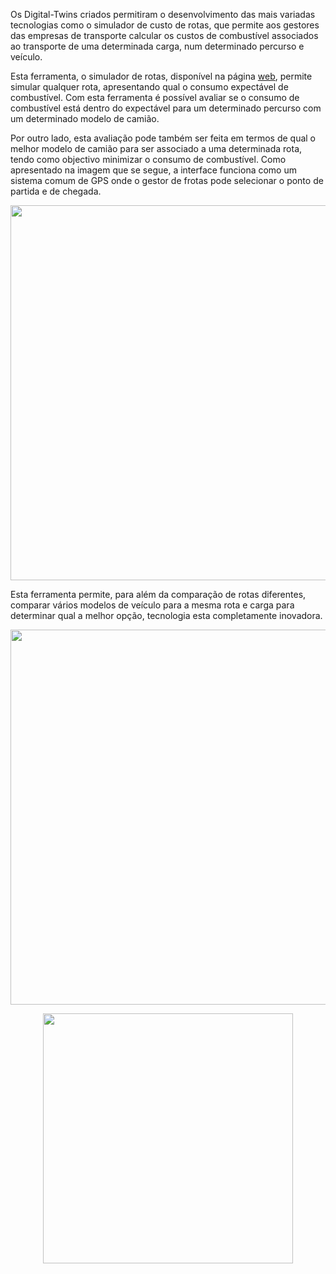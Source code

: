 Os Digital-Twins criados permitiram o desenvolvimento das mais variadas tecnologias como o simulador de custo de rotas, que permite aos gestores das empresas de transporte calcular os custos de combustível associados ao transporte de uma determinada carga, num determinado percurso e veículo.

Esta ferramenta, o simulador de rotas, disponível na página [web](https://route.meight.com), permite simular qualquer rota, apresentando qual o consumo expectável de combustível. Com esta ferramenta é possível avaliar se o consumo de combustível está dentro do expectável para um determinado percurso com um determinado modelo de camião.

Por outro lado, esta avaliação pode também ser feita em termos de qual o melhor modelo de camião para ser associado a uma determinada rota, tendo como objectivo minimizar o consumo de combustível.
Como apresentado na imagem que se segue, a interface funciona como um sistema comum de GPS onde o gestor de frotas pode selecionar o ponto de partida e de chegada.

<p align="center">
  <a href="https://www.meight.com"><img src="https://meight-p2020-idt.s3.eu-central-1.amazonaws.com/SIM_image2.png" width="600"></a>
</p>

Esta ferramenta permite, para além da comparação de rotas diferentes, comparar vários modelos de veículo para a mesma rota e carga para determinar qual a melhor opção, tecnologia esta completamente inovadora.

<p align="center">
  <a href="https://www.meight.com"><img src="https://meight-p2020-idt.s3.eu-central-1.amazonaws.com/SIM_image3.png" width="600"></a>
</p>

<p align="center">
  <a href="https://www.meight.com"><img src="https://meight-p2020-idt.s3.eu-central-1.amazonaws.com/logos.png" width="400"></a>
</p>